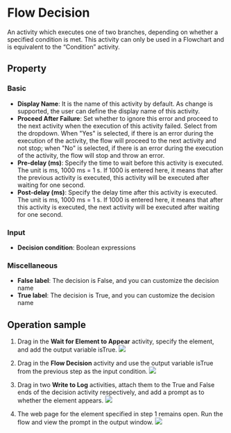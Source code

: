 # Flow Decision

An activity which executes one of two branches, depending on whether a specified condition is met. This activity can only be used in a Flowchart and is equivalent to the “Condition” activity.

## Property

### Basic

- **Display Name**: It is the name of this activity by default. As change is supported, the user can define the display name of this activity.
- **Proceed After Failure**: Set whether to ignore this error and proceed to the next activity when the execution of this activity failed. Select from the dropdown. When "Yes" is selected, if there is an error during the execution of the activity, the flow will proceed to the next activity and not stop; when "No" is selected, if there is an error during the execution of the activity, the flow will stop and throw an error.
- **Pre-delay (ms)**: Specify the time to wait before this activity is executed. The unit is ms, 1000 ms = 1 s. If 1000 is entered here, it means that after the previous activity is executed, this activity will be executed after waiting for one second.
- **Post-delay (ms)**: Specify the delay time after this activity is executed. The unit is ms, 1000 ms = 1 s. If 1000 is entered here, it means that after this activity is executed, the next activity will be executed after waiting for one second.

### Input

- **Decision condition**: Boolean expressions

### Miscellaneous

- **False label**: The decision is False, and you can customize the decision name
- **True label**: The decision is True, and you can customize the decision name

## Operation sample

1. Drag in the **Wait for Element to Appear** activity, specify the element, and add the output variable isTrue. ![](https://docimages.blob.core.chinacloudapi.cn/images/Activities/decision-1.png)

2. Drag in the **Flow Decision** activity and use the output variable isTrue from the previous step as the input condition. ![](https://docimages.blob.core.chinacloudapi.cn/images/Activities/decision-3.png)

3. Drag in two **Write to Log** activities, attach them to the True and False ends of the decision activity respectively, and add a prompt as to whether the element appears. ![](https://docimages.blob.core.chinacloudapi.cn/images/Activities/decision-2.png)

4. The web page for the element specified in step 1 remains open. Run the flow and view the prompt in the output window. ![](https://docimages.blob.core.chinacloudapi.cn/images/Activities/decision-4.png)
